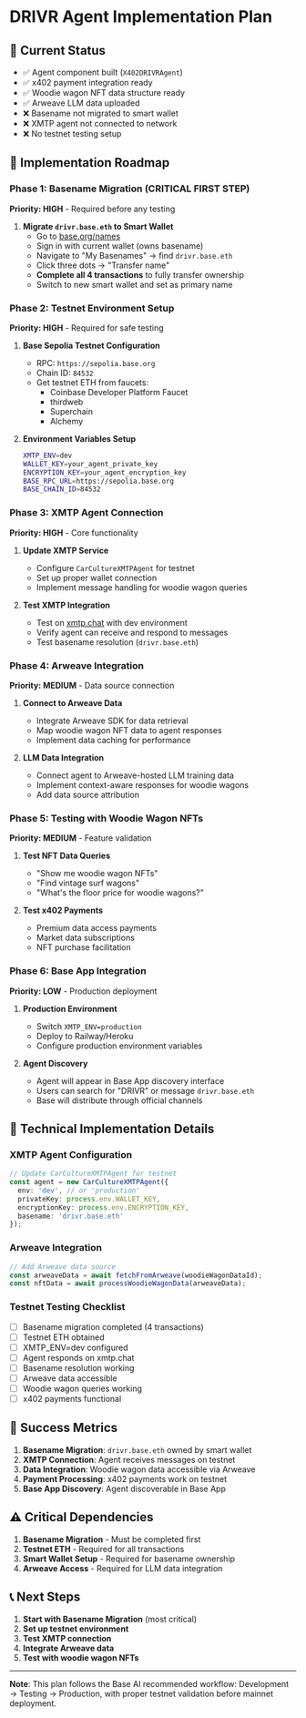 # DRIVR Agent Implementation Plan

## 🎯 Current Status
- ✅ Agent component built (`X402DRIVRAgent`)
- ✅ x402 payment integration ready
- ✅ Woodie wagon NFT data structure ready
- ✅ Arweave LLM data uploaded
- ❌ Basename not migrated to smart wallet
- ❌ XMTP agent not connected to network
- ❌ No testnet testing setup

## 🚀 Implementation Roadmap

### Phase 1: Basename Migration (CRITICAL FIRST STEP)
**Priority: HIGH** - Required before any testing

1. **Migrate `drivr.base.eth` to Smart Wallet**
   - Go to [base.org/names](https://base.org/names)
   - Sign in with current wallet (owns basename)
   - Navigate to "My Basenames" → find `drivr.base.eth`
   - Click three dots → "Transfer name"
   - **Complete all 4 transactions** to fully transfer ownership
   - Switch to new smart wallet and set as primary name

### Phase 2: Testnet Environment Setup
**Priority: HIGH** - Required for safe testing

1. **Base Sepolia Testnet Configuration**
   - RPC: `https://sepolia.base.org`
   - Chain ID: `84532`
   - Get testnet ETH from faucets:
     - Coinbase Developer Platform Faucet
     - thirdweb
     - Superchain
     - Alchemy

2. **Environment Variables Setup**
   ```bash
   XMTP_ENV=dev
   WALLET_KEY=your_agent_private_key
   ENCRYPTION_KEY=your_agent_encryption_key
   BASE_RPC_URL=https://sepolia.base.org
   BASE_CHAIN_ID=84532
   ```

### Phase 3: XMTP Agent Connection
**Priority: HIGH** - Core functionality

1. **Update XMTP Service**
   - Configure `CarCultureXMTPAgent` for testnet
   - Set up proper wallet connection
   - Implement message handling for woodie wagon queries

2. **Test XMTP Integration**
   - Test on [xmtp.chat](https://xmtp.chat) with dev environment
   - Verify agent can receive and respond to messages
   - Test basename resolution (`drivr.base.eth`)

### Phase 4: Arweave Integration
**Priority: MEDIUM** - Data source connection

1. **Connect to Arweave Data**
   - Integrate Arweave SDK for data retrieval
   - Map woodie wagon NFT data to agent responses
   - Implement data caching for performance

2. **LLM Data Integration**
   - Connect agent to Arweave-hosted LLM training data
   - Implement context-aware responses for woodie wagons
   - Add data source attribution

### Phase 5: Testing with Woodie Wagon NFTs
**Priority: MEDIUM** - Feature validation

1. **Test NFT Data Queries**
   - "Show me woodie wagon NFTs"
   - "Find vintage surf wagons"
   - "What's the floor price for woodie wagons?"

2. **Test x402 Payments**
   - Premium data access payments
   - Market data subscriptions
   - NFT purchase facilitation

### Phase 6: Base App Integration
**Priority: LOW** - Production deployment

1. **Production Environment**
   - Switch `XMTP_ENV=production`
   - Deploy to Railway/Heroku
   - Configure production environment variables

2. **Agent Discovery**
   - Agent will appear in Base App discovery interface
   - Users can search for "DRIVR" or message `drivr.base.eth`
   - Base will distribute through official channels

## 🔧 Technical Implementation Details

### XMTP Agent Configuration
```typescript
// Update CarCultureXMTPAgent for testnet
const agent = new CarCultureXMTPAgent({
  env: 'dev', // or 'production'
  privateKey: process.env.WALLET_KEY,
  encryptionKey: process.env.ENCRYPTION_KEY,
  basename: 'drivr.base.eth'
});
```

### Arweave Integration
```typescript
// Add Arweave data source
const arweaveData = await fetchFromArweave(woodieWagonDataId);
const nftData = await processWoodieWagonData(arweaveData);
```

### Testnet Testing Checklist
- [ ] Basename migration completed (4 transactions)
- [ ] Testnet ETH obtained
- [ ] XMTP_ENV=dev configured
- [ ] Agent responds on xmtp.chat
- [ ] Basename resolution working
- [ ] Arweave data accessible
- [ ] Woodie wagon queries working
- [ ] x402 payments functional

## 🎯 Success Metrics
1. **Basename Migration**: `drivr.base.eth` owned by smart wallet
2. **XMTP Connection**: Agent receives messages on testnet
3. **Data Integration**: Woodie wagon data accessible via Arweave
4. **Payment Processing**: x402 payments work on testnet
5. **Base App Discovery**: Agent discoverable in Base App

## ⚠️ Critical Dependencies
1. **Basename Migration** - Must be completed first
2. **Testnet ETH** - Required for all transactions
3. **Smart Wallet Setup** - Required for basename ownership
4. **Arweave Access** - Required for LLM data integration

## 📞 Next Steps
1. **Start with Basename Migration** (most critical)
2. **Set up testnet environment** 
3. **Test XMTP connection**
4. **Integrate Arweave data**
5. **Test with woodie wagon NFTs**

---

**Note**: This plan follows the Base AI recommended workflow: Development → Testing → Production, with proper testnet validation before mainnet deployment.

